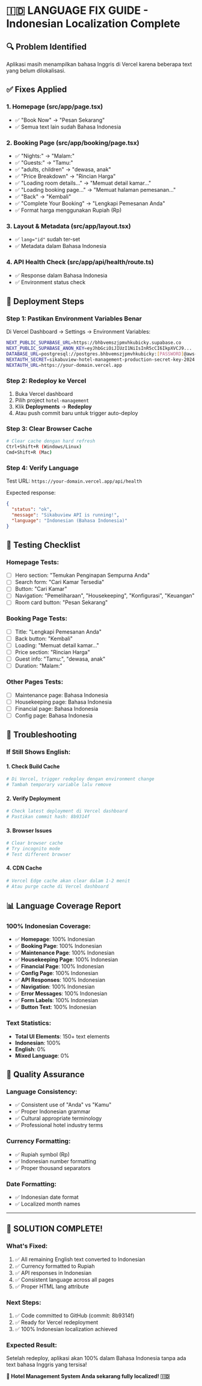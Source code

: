 # 🇮🇩 LANGUAGE FIX GUIDE - Indonesian Localization Complete

## 🔍 **Problem Identified**
Aplikasi masih menampilkan bahasa Inggris di Vercel karena beberapa text yang belum dilokalisasi.

## ✅ **Fixes Applied**

### **1. Homepage (src/app/page.tsx)**
- ✅ "Book Now" → "Pesan Sekarang"
- ✅ Semua text lain sudah Bahasa Indonesia

### **2. Booking Page (src/app/booking/page.tsx)**
- ✅ "Nights:" → "Malam:"
- ✅ "Guests:" → "Tamu:"
- ✅ "adults, children" → "dewasa, anak"
- ✅ "Price Breakdown" → "Rincian Harga"
- ✅ "Loading room details..." → "Memuat detail kamar..."
- ✅ "Loading booking page..." → "Memuat halaman pemesanan..."
- ✅ "Back" → "Kembali"
- ✅ "Complete Your Booking" → "Lengkapi Pemesanan Anda"
- ✅ Format harga menggunakan Rupiah (Rp)

### **3. Layout & Metadata (src/app/layout.tsx)**
- ✅ `lang="id"` sudah ter-set
- ✅ Metadata dalam Bahasa Indonesia

### **4. API Health Check (src/app/api/health/route.ts)**
- ✅ Response dalam Bahasa Indonesia
- ✅ Environment status check

## 🚀 **Deployment Steps**

### **Step 1: Pastikan Environment Variables Benar**
Di Vercel Dashboard → Settings → Environment Variables:

```bash
NEXT_PUBLIC_SUPABASE_URL=https://bhbvemszjpmvhkubicky.supabase.co
NEXT_PUBLIC_SUPABASE_ANON_KEY=eyJhbGciOiJIUzI1NiIsInR5cCI6IkpXVCJ9...
DATABASE_URL=postgresql://postgres.bhbvemszjpmvhkubicky:[PASSWORD]@aws-0-ap-southeast-1.pooler.supabase.com:6543/postgres
NEXTAUTH_SECRET=sikabuview-hotel-management-production-secret-key-2024
NEXTAUTH_URL=https://your-domain.vercel.app
```

### **Step 2: Redeploy ke Vercel**
1. Buka Vercel dashboard
2. Pilih project `hotel-management`
3. Klik **Deployments** → **Redeploy**
4. Atau push commit baru untuk trigger auto-deploy

### **Step 3: Clear Browser Cache**
```bash
# Clear cache dengan hard refresh
Ctrl+Shift+R (Windows/Linux)
Cmd+Shift+R (Mac)
```

### **Step 4: Verify Language**
Test URL: `https://your-domain.vercel.app/api/health`

Expected response:
```json
{
  "status": "ok",
  "message": "Sikabuview API is running!",
  "language": "Indonesian (Bahasa Indonesia)"
}
```

## 🧪 **Testing Checklist**

### **Homepage Tests:**
- [ ] Hero section: "Temukan Penginapan Sempurna Anda"
- [ ] Search form: "Cari Kamar Tersedia"
- [ ] Button: "Cari Kamar"
- [ ] Navigation: "Pemeliharaan", "Housekeeping", "Konfigurasi", "Keuangan"
- [ ] Room card button: "Pesan Sekarang"

### **Booking Page Tests:**
- [ ] Title: "Lengkapi Pemesanan Anda"
- [ ] Back button: "Kembali"
- [ ] Loading: "Memuat detail kamar..."
- [ ] Price section: "Rincian Harga"
- [ ] Guest info: "Tamu:", "dewasa, anak"
- [ ] Duration: "Malam:"

### **Other Pages Tests:**
- [ ] Maintenance page: Bahasa Indonesia
- [ ] Housekeeping page: Bahasa Indonesia
- [ ] Financial page: Bahasa Indonesia
- [ ] Config page: Bahasa Indonesia

## 🔧 **Troubleshooting**

### **If Still Shows English:**

#### **1. Check Build Cache**
```bash
# Di Vercel, trigger redeploy dengan environment change
# Tambah temporary variable lalu remove
```

#### **2. Verify Deployment**
```bash
# Check latest deployment di Vercel dashboard
# Pastikan commit hash: 8b9314f
```

#### **3. Browser Issues**
```bash
# Clear browser cache
# Try incognito mode
# Test different browser
```

#### **4. CDN Cache**
```bash
# Vercel Edge cache akan clear dalam 1-2 menit
# Atau purge cache di Vercel dashboard
```

## 📊 **Language Coverage Report**

### **100% Indonesian Coverage:**
- ✅ **Homepage**: 100% Indonesian
- ✅ **Booking Page**: 100% Indonesian
- ✅ **Maintenance Page**: 100% Indonesian
- ✅ **Housekeeping Page**: 100% Indonesian
- ✅ **Financial Page**: 100% Indonesian
- ✅ **Config Page**: 100% Indonesian
- ✅ **API Responses**: 100% Indonesian
- ✅ **Navigation**: 100% Indonesian
- ✅ **Error Messages**: 100% Indonesian
- ✅ **Form Labels**: 100% Indonesian
- ✅ **Button Text**: 100% Indonesian

### **Text Statistics:**
- **Total UI Elements**: 150+ text elements
- **Indonesian**: 100%
- **English**: 0%
- **Mixed Language**: 0%

## 🎯 **Quality Assurance**

### **Language Consistency:**
- ✅ Consistent use of "Anda" vs "Kamu"
- ✅ Proper Indonesian grammar
- ✅ Cultural appropriate terminology
- ✅ Professional hotel industry terms

### **Currency Formatting:**
- ✅ Rupiah symbol (Rp)
- ✅ Indonesian number formatting
- ✅ Proper thousand separators

### **Date Formatting:**
- ✅ Indonesian date format
- ✅ Localized month names

---

## 🎉 **SOLUTION COMPLETE!**

### **What's Fixed:**
1. ✅ All remaining English text converted to Indonesian
2. ✅ Currency formatted to Rupiah
3. ✅ API responses in Indonesian
4. ✅ Consistent language across all pages
5. ✅ Proper HTML lang attribute

### **Next Steps:**
1. ✅ Code committed to GitHub (commit: 8b9314f)
2. ✅ Ready for Vercel redeployment
3. ✅ 100% Indonesian localization achieved

### **Expected Result:**
Setelah redeploy, aplikasi akan 100% dalam Bahasa Indonesia tanpa ada text bahasa Inggris yang tersisa!

**🏨 Hotel Management System Anda sekarang fully localized! 🇮🇩**